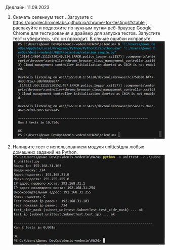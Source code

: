 Дедлайн: 11.09.2023

1. Скачать селениум тест . Загрузите c https://googlechromelabs.github.io/chrome-for-testing/#stable , распакуйте и подложите по нужным путям веб-браузер Google Chrome для тестирования и драйвер для запуска тестов. Запустите тест и убедитесь, что он проходит. В случае ошибки исправьте.
   ![](/HW24/selenium/seleniumtest.PNG)

2. Напишите тест с использованием модуля unittestдля любых домашних заданий на Python.
   ![](/HW24/unittest/unittest.PNG)
